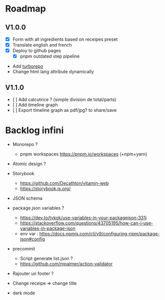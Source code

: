 # Roadmap
## V1.0.0
- [x] Form with all ingredients based on receipes preset
- [x] Translate english and french
- [x] Deploy to github pages
  - [x] pnpm outdated step pipeline
- Add [turborepo](https://turbo.build/repo/docs)
- Change html lang attribute dynamically

## V1.1.0
- [ ] Add calcutrice ? (simple division de total/parts)
- [ ] Add timeline graph
- [ ] Export timeline graph as pdf/jpg? to share/save


# Backlog infini
- Monorepo ?
  - pnpm workspaces https://pnpm.io/workspaces (+npm+yarn)
- Atomic design ?
- Storybook
  - https://github.com/Decathlon/vitamin-web
  - https://storybook.js.org/
- JSON schema

- package.json variables ?
  - https://dev.to/tykok/use-variables-in-your-packagejson-331j
  - https://stackoverflow.com/questions/43705195/how-can-i-use-variables-in-package-json
  - env var : https://docs.npmjs.com/cli/v9/configuring-npm/package-json#config
- precommit
  - Script generate list.json ?
  - https://github.com/mpalmer/action-validator
- Rajouter un footer ?
- Change receipe => change title
- dark mode

